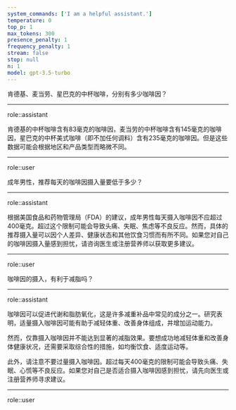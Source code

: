```yaml
---
system_commands: ['I am a helpful assistant.']
temperature: 0
top_p: 1
max_tokens: 300
presence_penalty: 1
frequency_penalty: 1
stream: false
stop: null
n: 1
model: gpt-3.5-turbo
---
```


肯德基、麦当劳、星巴克的中杯咖啡，分别有多少咖啡因？

<hr class="__chatgpt_plugin">

role::assistant



肯德基的中杯咖啡含有83毫克的咖啡因，麦当劳的中杯咖啡含有145毫克的咖啡因，星巴克的中杯美式咖啡（即不加任何调料）含有235毫克的咖啡因。但是这些数据可能会根据地区和产品类型而略微不同。

<hr class="__chatgpt_plugin">

role::user

成年男性，推荐每天的咖啡因摄入量要低于多少？

<hr class="__chatgpt_plugin">

role::assistant

根据美国食品和药物管理局（FDA）的建议，成年男性每天摄入咖啡因不应超过400毫克。超过这个限制可能会导致头痛、失眠、焦虑等不良反应。然而，具体的推荐摄入量可以因个人差异、健康状态和其他饮食习惯而有所不同。如果您对自己的咖啡因摄入量感到担忧，请咨询医生或注册营养师以获取更多建议。

<hr class="__chatgpt_plugin">

role::user

咖啡因的摄入，有利于减脂吗？

<hr class="__chatgpt_plugin">

role::assistant

咖啡因可以促进代谢和脂肪氧化，这是许多减重补品中常见的成分之一。研究表明，适量摄入咖啡因可能有助于减轻体重、改善身体组成，并增加运动能力。

然而，仅靠摄入咖啡因并不能达到显著的减脂效果。要想成功地减轻体重和改善身体健康状况，还需要采取综合性的措施，如均衡饮食、适度运动等。

此外，请注意不要过量摄入咖啡因。超过每天400毫克的限制可能会导致头痛、失眠、心慌等不良反应。如果您对自己是否适合摄入咖啡因感到担忧，请先向医生或注册营养师寻求建议。

<hr class="__chatgpt_plugin">

role::user

